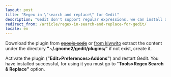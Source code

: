 ```yaml
---
layout: post
title: "Regex in \"search and replace\" for Gedit"
description: "Gedit don't support regular expressions, we can install a plugin for it"
redirect_from: /article/regex-in-search-and-replace-for-gedit/
locale: en
---
```


Download the plugin from <span style="text-decoration: line-through;"><a title="Regex Search & Replace gedit plugin download" href="http://vaem.googlecode.com/files/gedit2_regex_replace_plugin.tar.gz">google code</a></span> or <a href="/download/c9a069af9a46df0420e88650d1755bb3">from kiwwito</a> extract the content under the directory <strong>"~/.gnome2/gedit/plugins/</strong>" if not exist, create it.

Activate the plugin (**"Edit>Preferences>Addons"**) and restart Gedit.
You have installed successful, for using it you must go to "**Tools>Regex Search & Replace"** option.